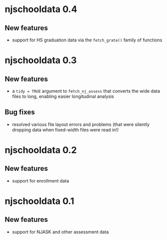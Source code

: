 # njschooldata 0.4

## New features

* support for HS graduation data via the `fetch_grate()` family of functions




# njschooldata 0.3

## New features

* a `tidy = TRUE` argument to `fetch_nj_assess` that converts the wide data files to long, enabling easier longitudinal analysis

## Bug fixes

* resolved various file layout errors and problems (that were silently dropping data when fixed-width files were read in!)




# njschooldata 0.2

## New features

* support for enrollment data




# njschooldata 0.1

## New features

* support for NJASK and other assessment data
